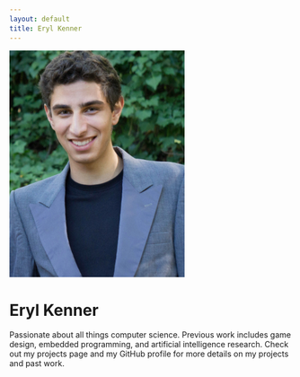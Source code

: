 ```yaml
---
layout: default
title: Eryl Kenner
---
```


<p>
<img src="/assets/images/Eryl_Kenner.jpg" width="312" height="404" id="pic_eryl_kenner">

<h1>Eryl Kenner</h1>
<p>
Passionate about all things computer science. Previous work includes game design, embedded programming, and artificial intelligence research. Check out my projects page and my GitHub profile for more details on my projects and past work.
</p>
</p>
